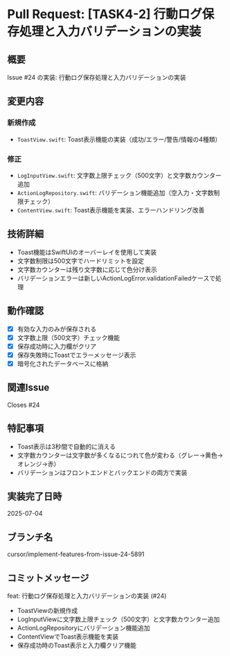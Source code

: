 # Pull Request: [TASK4-2] 行動ログ保存処理と入力バリデーションの実装

## 概要
Issue #24 の実装: 行動ログ保存処理と入力バリデーションの実装

## 変更内容
### 新規作成
- `ToastView.swift`: Toast表示機能の実装（成功/エラー/警告/情報の4種類）

### 修正
- `LogInputView.swift`: 文字数上限チェック（500文字）と文字数カウンター追加
- `ActionLogRepository.swift`: バリデーション機能追加（空入力・文字数制限チェック）
- `ContentView.swift`: Toast表示機能を実装、エラーハンドリング改善

## 技術詳細
- Toast機能はSwiftUIのオーバーレイを使用して実装
- 文字数制限は500文字でハードリミットを設定
- 文字数カウンターは残り文字数に応じて色分け表示
- バリデーションエラーは新しいActionLogError.validationFailedケースで処理

## 動作確認
- [x] 有効な入力のみが保存される
- [x] 文字数上限（500文字）チェック機能
- [x] 保存成功時に入力欄がクリア
- [x] 保存失敗時にToastでエラーメッセージ表示
- [x] 暗号化されたデータベースに格納

## 関連Issue
Closes #24

## 特記事項
- Toast表示は3秒間で自動的に消える
- 文字数カウンターは文字数が多くなるにつれて色が変わる（グレー→黄色→オレンジ→赤）
- バリデーションはフロントエンドとバックエンドの両方で実装

## 実装完了日時
2025-07-04

## ブランチ名
cursor/implement-features-from-issue-24-5891

## コミットメッセージ
feat: 行動ログ保存処理と入力バリデーションの実装 (#24)

- ToastViewの新規作成
- LogInputViewに文字数上限チェック（500文字）と文字数カウンター追加
- ActionLogRepositoryにバリデーション機能追加
- ContentViewでToast表示機能を実装
- 保存成功時のToast表示と入力欄クリア機能